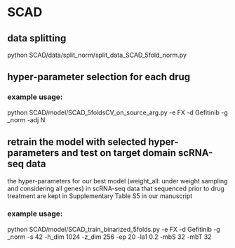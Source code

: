 # SCAD

## data splitting
python SCAD/data/split_norm/split_data_SCAD_5fold_norm.py

## hyper-parameter selection for each drug
### example usage:
python SCAD/model/SCAD_5foldsCV_on_source_arg.py -e FX -d Gefitinib -g _norm -adj N

## retrain the model with selected hyper-parameters and test on target domain scRNA-seq data
the hyper-parameters for our best model (weight_all: under weight sampling and considering all genes) in scRNA-seq data that sequenced prior to drug treatment are kept in Supplementary Table S5 in our manuscript

### example usage:
python SCAD/model/SCAD_train_binarized_5folds.py -e FX -d Gefitinib -g _norm -s 42 -h_dim 1024 -z_dim 256 -ep 20 -la1 0.2 -mbS 32 -mbT 32
